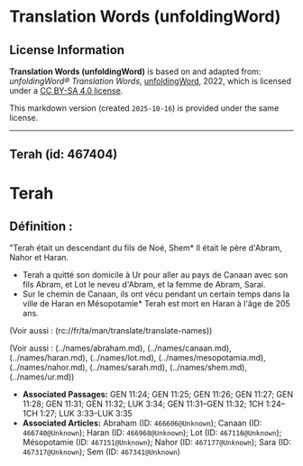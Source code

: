 # Translation Words (unfoldingWord)

## License Information

**Translation Words (unfoldingWord)** is based on and adapted from: _unfoldingWord® Translation Words_, [unfoldingWord](https://unfoldingword.org/utw), 2022, which is licensed under a [CC BY-SA 4.0 license](https://creativecommons.org/licenses/by-sa/4.0/legalcode.en).

This markdown version (created `2025-10-16`) is provided under the same license.



--------------------------------

## Terah (id: 467404)

Terah
=====

Définition :
------------

"Terah était un descendant du fils de Noé, Shem\* Il était le père d'Abram, Nahor et Haran.

* Terah a quitté son domicile à Ur pour aller au pays de Canaan avec son fils Abram, et Lot le neveu d'Abram, et la femme de Abram, Sarai.
* Sur le chemin de Canaan, ils ont vécu pendant un certain temps dans la ville de Haran en Mésopotamie\* Terah est mort en Haran à l'âge de 205 ans.

(Voir aussi : (rc://fr/ta/man/translate/translate\-names))

(Voir aussi : (../names/abraham.md), (../names/canaan.md), (../names/haran.md), (../names/lot.md), (../names/mesopotamia.md), (../names/nahor.md), (../names/sarah.md), (../names/shem.md), (../names/ur.md))

* **Associated Passages:** GEN 11:24; GEN 11:25; GEN 11:26; GEN 11:27; GEN 11:28; GEN 11:31; GEN 11:32; LUK 3:34; GEN 11:31–GEN 11:32; 1CH 1:24–1CH 1:27; LUK 3:33–LUK 3:35
* **Associated Articles:** Abraham (ID: `466606@Unknown`); Canaan (ID: `466740@Unknown`); Haran (ID: `466968@Unknown`); Lot (ID: `467116@Unknown`); Mésopotamie (ID: `467151@Unknown`); Nahor (ID: `467177@Unknown`); Sara (ID: `467317@Unknown`); Sem (ID: `467341@Unknown`)

